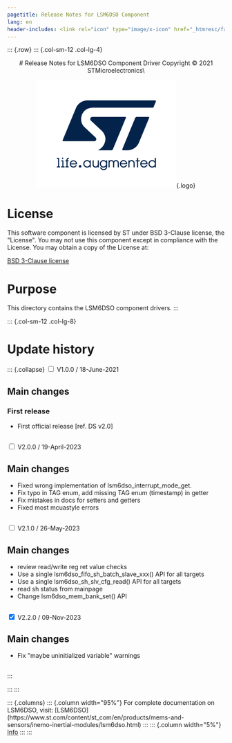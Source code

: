 ```yaml
---
pagetitle: Release Notes for LSM6DSO Component
lang: en
header-includes: <link rel="icon" type="image/x-icon" href="_htmresc/favicon.png" />
---
```


::: {.row}
::: {.col-sm-12 .col-lg-4}

<center>
# Release Notes for LSM6DSO Component Driver
Copyright &copy; 2021 STMicroelectronics\

[![ST logo](_htmresc/st_logo_2020.png)](https://www.st.com){.logo}
</center>

# License

This software component is licensed by ST under BSD 3-Clause license, the "License".
You may not use this component except in compliance with the License. You may obtain a copy of the License at:

[BSD 3-Clause license](https://opensource.org/licenses/BSD-3-Clause)

# Purpose

This directory contains the LSM6DSO component drivers.
:::

::: {.col-sm-12 .col-lg-8}
# Update history

::: {.collapse}
<input type="checkbox" id="collapse-section1" aria-hidden="true">
<label for="collapse-section1" aria-hidden="true">V1.0.0 / 18-June-2021</label>
<div>			

## Main changes

### First release

- First official release [ref. DS v2.0]

##

</div>

<input type="checkbox" id="collapse-section2" aria-hidden="true">
<label for="collapse-section2" aria-hidden="true">V2.0.0 / 19-April-2023</label>
<div>			

## Main changes

- Fixed wrong implementation of lsm6dso_interrupt_mode_get.
- Fix typo in TAG enum, add missing TAG enum (timestamp) in getter
- Fix mistakes in docs for setters and getters
- Fixed most mcuastyle errors

##

</div>

<input type="checkbox" id="collapse-section3" aria-hidden="true">
<label for="collapse-section3" aria-hidden="true">V2.1.0 / 26-May-2023</label>
<div>			

## Main changes

- review read/write reg ret value checks
- Use a single lsm6dso_fifo_sh_batch_slave_xxx() API for all targets
- Use a single lsm6dso_sh_slv_cfg_read() API for all targets
- read sh status from mainpage
- Change lsm6dso_mem_bank_set() API

##

</div>

<input type="checkbox" id="collapse-section4" checked aria-hidden="true">
<label for="collapse-section4" aria-hidden="true">V2.2.0 / 09-Nov-2023</label>
<div>			

## Main changes

- Fix "maybe uninitialized variable" warnings

##

</div>

:::

:::
:::

<footer class="sticky">
::: {.columns}
::: {.column width="95%"}
For complete documentation on LSM6DSO,
visit:
[LSM6DSO](https://www.st.com/content/st_com/en/products/mems-and-sensors/inemo-inertial-modules/lsm6dso.html)
:::
::: {.column width="5%"}
<abbr title="Based on template cx566953 version 2.0">Info</abbr>
:::
:::
</footer>
